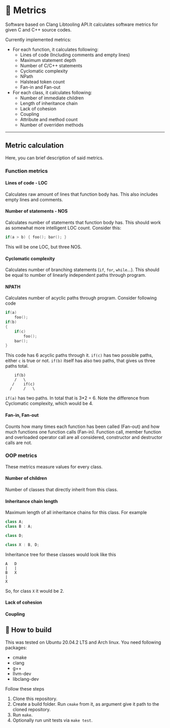 # :straight_ruler: Metrics
Software based on Clang Libtooling API.It calculates software metrics for given C and C++ source codes.

Currently implemented metrics:  
* For each function, it calculates following:
    * Lines of code (Including comments and empty lines)
    * Maximum statement depth 
    * Number of C/C++ statements
    * Cyclomatic complexity
    * NPath
    * Halstead token count
    * Fan-in and Fan-out
* For each class, it calculates following:
    * Number of immediate children
    * Length of inheritance chain
    * Lack of cohesion
    * Coupling
    * Attribute and method count
    * Number of overriden methods

---

## Metric calculation
Here, you can brief description of said metrics.
### Function metrics

#### Lines of code - LOC
Calculates raw amount of lines that function body has. This also includes empty lines and comments.

#### Number of statements - NOS
Calculates number of statements that function body has.
This should work as somewhat more intelligent LOC count. Consider this:
```c++
if(a > b) { foo(); bar(); }
```
This will be one LOC, but three NOS.

#### Cyclomatic complexity
Calculates number of branching statements (`if`, `for`, `while`...). This should be equal to 
number of linearly independent paths through program.

#### NPATH
Calculates number of acyclic paths through program. Consider following code
```c++
if(a)
    foo();
if(b)
{
    if(c)
        foo();
    bar();
}
```
This code has 6 acyclic paths through it. `if(c)` has two possible paths, either `c` is true or not.
`if(b)` itself has also two paths, that gives us three paths total.
```
    if(b)
    /   \
   /    if(c)
  /     /   \
```
`if(a)` has two paths. In total that is 3*2 = 6. Note the difference from Cyclomatic complexity, which would be 4.
#### Fan-in, Fan-out
Counts how many times each function has been called (Fan-out) and how much functions one function calls (Fan-in).
Function call, member function and overloaded operator call are all considered, constructor and destructor
calls are not.

### OOP metrics
These metrics measure values for every class.
#### Number of children
Number of classes that directly inherit from this class.
#### Inheritance chain length
Maximum length of all inheritance chains for this class. For example
```c++
class A;                       
class B : A;

class D;                       

class X : B, D;
```
Inheritance tree for these classes would look like this
```$xslt
A   D
|   |
B   X
|
X
```
So, for class `X` it would be 2.
#### Lack of cohesion
#### Coupling

## :hammer: How to build 
This was tested on Ubuntu 20.04.2 LTS and Arch linux.
You need following packages:
- cmake
- clang
- g++
- llvm-dev
- libclang-dev

Follow these steps
1. Clone this repository.
2. Create a build folder. Run `cmake` from it, as argument give it path to the cloned repository.
3. Run `make`.
4. Optionally run unit tests via `make test`.
